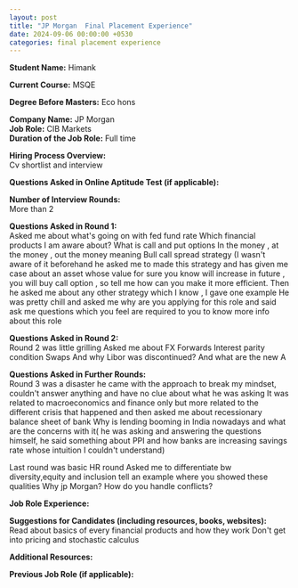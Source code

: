 ```yaml
---
layout: post
title: "JP Morgan  Final Placement Experience"
date: 2024-09-06 00:00:00 +0530
categories: final placement experience
---
```


**Student Name:** Himank   

**Current Course:** MSQE  

**Degree Before Masters:** Eco hons  

**Company Name:** JP Morgan   
**Job Role:** CIB Markets   
**Duration of the Job Role:** Full time  

**Hiring Process Overview:**  
Cv shortlist and interview 

**Questions Asked in Online Aptitude Test (if applicable):**  


**Number of Interview Rounds:**  
More than 2

**Questions Asked in Round 1:**  
Asked me about what's going on with fed fund rate 
Which financial products I am aware about?
What is call and put options
In the money , at the money , out the money meaning
Bull call spread strategy (I wasn't aware of it beforehand he asked me to made this strategy and has given me case about an asset whose value for sure you know will increase in future , you will buy call option , so tell me how can you make it more efficient.
Then he asked me about any other strategy which I know , I gave one example 
He was pretty chill and asked me why are you applying for this role and said ask me questions which you feel are required to you to know more info about this role 

**Questions Asked in Round 2:**  
Round 2 was little grilling 
Asked me about FX Forwards 
Interest parity condition 
Swaps 
And why Libor was discontinued? And what are the new A


**Questions Asked in Further Rounds:**  
Round 3 was a disaster he came with the approach to break my mindset, couldn't answer anything and have no clue about what he was asking 
It was related to macroeconomics and finance only but more related to the different crisis that happened and then asked me about recessionary balance sheet of bank 
Why is lending booming in India nowadays and what are the concerns with it( he was asking and answering the questions himself, he said something about PPI and how banks are increasing savings rate whose intuition I couldn't understand) 

Last round was basic HR round 
Asked me to differentiate bw diversity,equity and inclusion 
tell an example where you showed these qualities 
Why jp Morgan?
How do you handle conflicts?




**Job Role Experience:**  


**Suggestions for Candidates (including resources, books, websites):**  
Read about basics of every financial products and how they work 
Don't get into pricing and stochastic calculus

**Additional Resources:**  


**Previous Job Role (if applicable):**  

